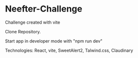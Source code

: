 # Neefter-Challenge

Challenge created with vite

Clone Repository.

Start app in developer mode with "npm run dev"

Technologies: React, vite, SweetAlert2, Talwind.css, Claudinary
